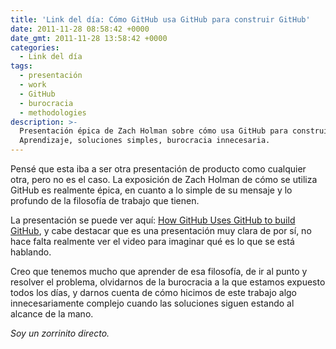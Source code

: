 ```yaml
---
title: 'Link del día: Cómo GitHub usa GitHub para construir GitHub'
date: 2011-11-28 08:58:42 +0000
date_gmt: 2011-11-28 13:58:42 +0000
categories:
  - Link del día
tags:
  - presentación
  - work
  - GitHub
  - burocracia
  - methodologies
description: >-
  Presentación épica de Zach Holman sobre cómo usa GitHub para construir GitHub.
  Aprendizaje, soluciones simples, burocracia innecesaria.
---
```



Pensé que esta iba a ser otra presentación de producto como cualquier otra, pero no es el caso. La exposición de Zach Holman de cómo se utiliza GitHub es realmente épica, en cuanto a lo simple de su mensaje y lo profundo de la filosofía de trabajo que tienen.

La presentación se puede ver aquí: [How GitHub Uses GitHub to build GitHub](http://zachholman.com/talk/how-github-uses-github-to-build-github), y cabe destacar que es una presentación muy clara de por sí, no hace falta realmente ver el video para imaginar qué es lo que se está hablando.

Creo que tenemos mucho que aprender de esa filosofía, de ir al punto y resolver el problema, olvidarnos de la burocracia a la que estamos expuesto todos los días, y darnos cuenta de cómo hicimos de este trabajo algo innecesariamente complejo cuando las soluciones siguen estando al alcance de la mano.

_Soy un zorrinito directo._
